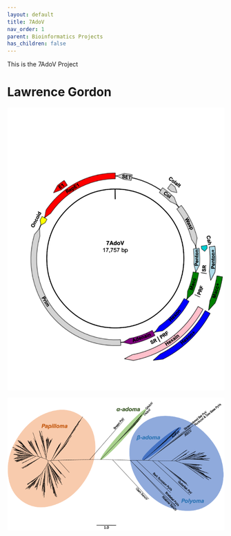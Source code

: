 ```yaml
---
layout: default
title: 7AdoV
nav_order: 1
parent: Bioinformatics Projects
has_children: false
---
```


This is the 7AdoV Project

# Lawrence Gordon

![home_page](images/7adov_2.png)

![home_page](images/7adov_1.png)
